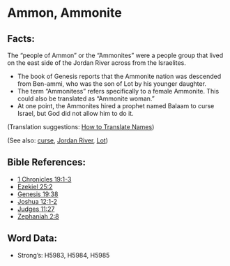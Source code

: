 # Ammon, Ammonite

## Facts:

The “people of Ammon” or the “Ammonites” were a people group that lived on the east side of the Jordan River across from the Israelites.

* The book of Genesis reports that the Ammonite nation was descended from Ben-ammi, who was the son of Lot by his younger daughter.
* The term “Ammonitess” refers specifically to a female Ammonite. This could also be translated as “Ammonite woman.”
* At one point, the Ammonites hired a prophet named Balaam to curse Israel, but God did not allow him to do it.

(Translation suggestions: [How to Translate Names](rc://en/ta/man/translate/translate-names))

(See also: [curse](../kt/curse.md), [Jordan River](../names/jordanriver.md), [Lot](../names/lot.md))

## Bible References:

* [1 Chronicles 19:1-3](rc://en/tn/help/1ch/19/01)
* [Ezekiel 25:2](rc://en/tn/help/ezk/25/02)
* [Genesis 19:38](rc://en/tn/help/gen/19/38)
* [Joshua 12:1-2](rc://en/tn/help/jos/12/01)
* [Judges 11:27](rc://en/tn/help/jdg/11/27)
* [Zephaniah 2:8](rc://en/tn/help/zep/02/08)

## Word Data:

* Strong’s: H5983, H5984, H5985

